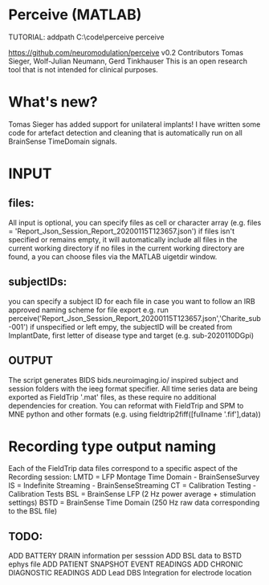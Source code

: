 # Perceive (MATLAB)

TUTORIAL:
addpath C:\code\perceive
perceive


https://github.com/neuromodulation/perceive 
v0.2 Contributors Tomas Sieger, Wolf-Julian Neumann, Gerd Tinkhauser
This is an open research tool that is not intended for clinical purposes. 

# What's new?

Tomas Sieger has added support for unilateral implants!
I have written some code for artefact detection and cleaning that is automatically run on all BrainSense TimeDomain signals. 

# INPUT

## files:
All input is optional, you can specify files as cell or character array
(e.g. files = 'Report_Json_Session_Report_20200115T123657.json') 
if files isn't specified or remains empty, it will automatically include
all files in the current working directory
if no files in the current working directory are found, a you can choose
files via the MATLAB uigetdir window.

## subjectIDs:
you can specify a subject ID for each file in case you want to follow an
IRB approved naming scheme for file export e.g. run perceive('Report_Json_Session_Report_20200115T123657.json','Charite_sub-001')
if unspecified or left empy, the subjectID will be created from
ImplantDate, first letter of disease type and target (e.g. sub-2020110DGpi)


## OUTPUT

The script generates BIDS bids.neuroimaging.io/ inspired subject and session folders with the
ieeg format specifier. 
All time series data are being exported as FieldTrip '.mat' files, as these require no additional dependencies for creation.
You can reformat with FieldTrip and SPM to MNE python and other formats (e.g. using fieldtrip2fiff([fullname '.fif'],data))

# Recording type output naming
Each of the FieldTrip data files correspond to a specific aspect of the Recording session: 
LMTD = LFP Montage Time Domain - BrainSenseSurvey
IS = Indefinite Streaming - BrainSenseStreaming
CT = Calibration Testing - Calibration Tests
BSL = BrainSense LFP (2 Hz power average + stimulation settings)
BSTD = BrainSense Time Domain (250 Hz raw data corresponding to the BSL file)

## TODO: 
ADD BATTERY DRAIN information per sesssion
ADD BSL data to BSTD ephys file
ADD PATIENT SNAPSHOT EVENT READINGS
ADD CHRONIC DIAGNOSTIC READINGS
ADD Lead DBS Integration for electrode location

